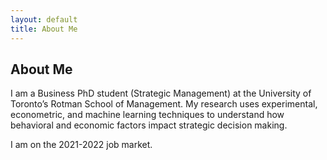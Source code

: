 ```yaml
---
layout: default
title: About Me
---
```

## About Me
I am a Business PhD student (Strategic Management) at the University of Toronto’s Rotman School of Management. My research uses experimental, econometric, and machine learning techniques to understand how behavioral and economic factors impact strategic decision making. 

I am on the 2021-2022 job market.

